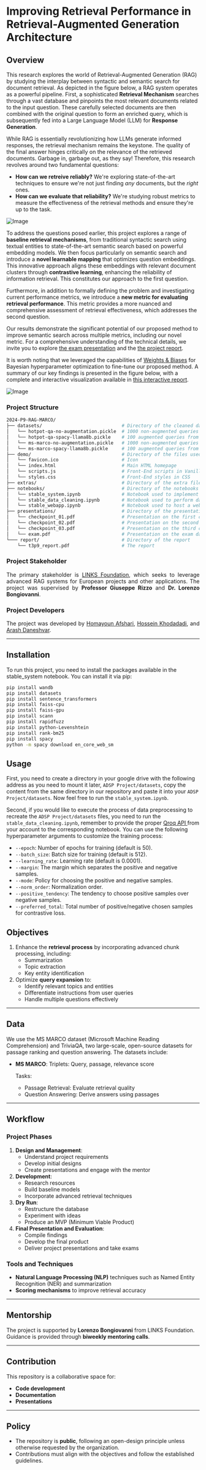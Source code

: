 # Improving Retrieval Performance in Retrieval-Augmented Generation Architecture

## Overview
<p align="justify">
  <p>This research explores the world of Retrieval-Augmented Generation (RAG) by studying the interplay between syntactic and semantic search for document retrieval. As depicted in the figure below, a RAG system operates as a powerful pipeline. First, a sophisticated <strong>Retrieval Mechanism</strong> searches through a vast database and pinpoints the most relevant documents related to the input question. These carefully selected documents are then combined with the original question to form an enriched query, which is subsequently fed into a Large Language Model (LLM) for <strong>Response Generation</strong>.</p>

  <p>While RAG is essentially revolutionizing how LLMs generate informed responses, the retrieval mechanism remains the keystone. The quality of the final answer hinges critically on the relevance of the retrieved documents. Garbage in, garbage out, as they say! Therefore, this research revolves around two fundamental questions:</p>

  <ul>
    <li><strong>How can we retreive reliably?</strong> We're exploring state-of-the-art techniques to ensure we're not just finding <em>any</em> documents, but the <em>right</em> ones.</li>
    <li><strong>How can we evaluate that reliability?</strong> We're studying robust metrics to measure the effectiveness of the retrieval methods and ensure they're up to the task.</li>
  </ul>
</p>

![Image](./extras/teaser.svg)

<p align="justify">
  <p>To address the questions posed earlier, this project explores a range of <strong>baseline retrieval mechanisms</strong>, from traditional syntactic search using textual entities to state-of-the-art semantic search based on powerful embedding models. We then focus particularly on semantic search and introduce a <strong>novel learnable mapping</strong> that optimizes question embeddings. This innovative approach aligns these embeddings with relevant document clusters through <strong>contrastive learning</strong>, enhancing the reliability of information retrieval. This constitutes our approach to the first question.</p>

  <p>Furthermore, in addition to formally defining the problem and investigating current performance metrics, we introduce a <strong>new metric for evaluating retrieval performance</strong>. This metric provides a more nuanced and comprehensive assessment of retrieval effectiveness, which addresses the second question.</p>

  <p>Our results demonstrate the significant potential of our proposed method to improve semantic search across multiple metrics, including our novel metric. For a comprehensive understanding of the technical details, we invite you to explore <a href="./presentations/exam.pdf">the exam presentation</a> and the <a href="./report/t3p9_report.pdf">the project report</a>.</p>

  <p>It is worth noting that we leveraged the capabilities of <a href="https://wandb.ai/">Weights & Biases</a> for Bayesian hyperparameter optimization to fine-tune our proposed method. A summary of our key findings is presented in the figure below, with a complete and interactive visualization available in <a href="https://wandb.ai/adsp-gt3-o1/ms-marco/reports/ADSP-gt3--VmlldzoxMTA3OTExOQ?accessToken=3qt191ygaowfk12zgme3665lczudi0bbim9pxfko5qoz01gaeu4fxvunz9fomiuu">this interactive report</a>.</p>
</p>

![Image](./extras/wandb_filtered.jpg)

### Project Structure
```bash
2024-P9-RAG-MARCO/
├── datasets/                             # Directory of the cleaned datasets
│   └── hotpot-qa-no-augmentation.pickle  # 1000 non-augmented queries from Hotpot-QA dataset
│   └── hotpot-qa-spacy-llama8b.pickle    # 100 augmented queries from Hotpot-QA dataset
│   └── ms-marco-no-augmentation.pickle   # 1000 non-augmented queries of MS-Marco dataset
│   └── ms-marco-spacy-llama8b.pickle     # 100 augmented queries from MS-Marco dataset
├── demo/                                 # Directory of the files used for demo
│   └── favicon.ico                       # Icon
│   └── index.html                        # Main HTML homepage
│   └── scripts.js                        # Front-End scripts in Vanilla JS
│   └── styles.css                        # Front-End styles in CSS
├── extras/                               # Directory of the extra files used in the readme
├── notebooks/                            # Directory of the notebooks
│   └── stable_system.ipynb               # Notebook used to implement the system
│   └── stable_data_cleaning.ipynb        # Notebook used to perform data cleaning
│   └── stable_webapp.ipynb               # Notebook used to host a webserver on Calab
├── presentations/                        # Directory of the presentations
│   └── checkpoint_01.pdf                 # Presentation on the first checkpoint
│   └── checkpoint_02.pdf                 # Presentation on the second checkpoint
│   └── checkpoint_03.pdf                 # Presentation on the third checkpoint
│   └── exam.pdf                          # Presentation on the exam day
└─── report/                              # Directory of the report
    └── t3p9_report.pdf                   # The report
```

### Project Stakeholder
<p align="justify">
The primary stakeholder is <a href="">LINKS Foundation</a>, which seeks to leverage advanced RAG systems for European projects and other applications. The project was supervised by <strong>Professor Giuseppe Rizzo</strong> and <strong>Dr. Lorenzo Bongiovanni</strong>.
</p>

### Project Developers
<p align="justify">
The project was developed by <a href="https://www.linkedin.com/in/homayoun-afshari/">Homayoun Afshari</a>, <a href="https://hossenkhodadadi.github.io/">Hossein Khodadadi</a>, and <a href="https://www.linkedin.com/in/arash-daneshvar/">Arash Daneshvar</a>.
</p>

---
## Installation
To run this project, you need to install the packages available in the stable_system notebook. You can install it via pip:<br/>
```bash
pip install wandb
pip install datasets
pip install sentence_transformers
pip install faiss-cpu
pip install faiss-gpu
pip install scann
pip install rapidfuzz
pip install python-Levenshtein
pip install rank-bm25
pip install spacy
python -m spacy download en_core_web_sm
```

## Usage
First, you need to create a directory in your google drive with the following address as you need to mount it later, `ADSP Project/datasets`, copy the content from the same directory in our repository and paste it into your `ADSP Project/datasets`. Now feel free to run the `stable_system.ipynb`.

Second, if you would like to execute the process of data preprocessing to recreate the `ADSP Project/datasets` files, you need to run the `stable_data_cleaning.ipynb`, remember to provide the proper [Qroq API ](https://groq.com/) from your account to the corresponding notebook. You can use the following hyperparameter arguments to customize the training process:

- `--epoch`: Number of epochs for training (default is 50).
- `--batch_size`: Batch size for training (default is 512).
- `--learning_rate`: Learning rate (default is 0.0001).
- `--margin`: The margin which separates the positive and negative samples.
- `--mode`: Policy for choosing the positive and negative samples.
- `--norm_order`: Normalization order.
- `--positive_tendency`: The tendency to choose positive samples over negative samples.
- `--preferred_total`: Total number of positive/negative chosen samples for contrastive loss.


## Objectives

1. Enhance the **retrieval process** by incorporating advanced chunk processing, including:
   - Summarization
   - Topic extraction
   - Key entity identification
2. Optimize **query expansion** to:
   - Identify relevant topics and entities
   - Differentiate instructions from user queries
   - Handle multiple questions effectively

---

## Data
<!---
We use the **MS MARCO dataset (Microsoft Machine Reading Comprehension)**, a large-scale, open-source dataset for passage ranking and question answering. The dataset includes:
- **Triplets**: Query, passage, relevance score
- Tasks:
  - **Passage Retrieval**: Evaluate retrieval quality
  - **Question Answering**: Derive answers using passages 
--->

We use the MS MARCO dataset (Microsoft Machine Reading Comprehension) and TriviaQA, two large-scale, open-source datasets for passage ranking and question answering. The datasets include:

- **MS MARCO**:
Triplets: Query, passage, relevance score  

  Tasks:
   - Passage Retrieval: Evaluate retrieval quality
   - Question Answering: Derive answers using passages
---

## Workflow

### Project Phases
1. **Design and Management**:
   - Understand project requirements
   - Develop initial designs
   - Create presentations and engage with the mentor
2. **Development**:
   - Research resources
   - Build baseline models
   - Incorporate advanced retrieval techniques
3. **Dry Run**:
   - Restructure the database
   - Experiment with ideas
   - Produce an MVP (Minimum Viable Product)
4. **Final Presentation and Evaluation**:
   - Compile findings
   - Develop the final product
   - Deliver project presentations and take exams

### Tools and Techniques
- **Natural Language Processing (NLP)** techniques such as Named Entity Recognition (NER) and summarization
- **Scoring mechanisms** to improve retrieval accuracy

---

## Mentorship

The project is supported by **Lorenzo Bongiovanni** from LINKS Foundation. Guidance is provided through **biweekly mentoring calls**.

---

## Contribution

This repository is a collaborative space for:
- **Code development**
- **Documentation**
- **Presentations**

---

## Policy

- The repository is **public**, following an open-design principle unless otherwise requested by the organization.
- Contributions must align with the objectives and follow the established guidelines.
